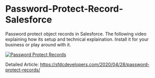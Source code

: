 # Password-Protect-Record-Salesforce

Password protect object records in Salesforce. The following video explaining how its setup and technical explaination. Install it for your business or play around with it.

[![Password Protect Records](https://img.youtube.com/vi/66srfSuJSfk/0.jpg)](https://www.youtube.com/watch?v=66srfSuJSfk)

Detailed Article: https://sfdcdevelopers.com/2020/04/28/password-protect-records/
